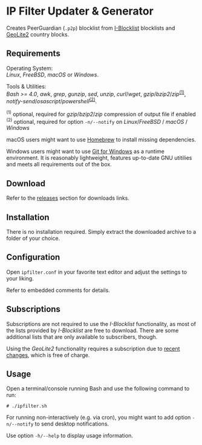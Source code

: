 # IP Filter Updater &amp; Generator
Creates PeerGuardian (`.p2p`) blocklist from [I-Blocklist](https://www.iblocklist.com/) blocklists and [GeoLite2](https://dev.maxmind.com/geoip/geoip2/geolite2/) country blocks.

## Requirements
Operating System:<br/>
_Linux_, _FreeBSD_, _macOS_ or _Windows_.

Tools & Utilities:<br/>
_Bash >= 4.0_, _awk_, _grep_, _gunzip_, _sed_, _unzip_, _curl_/_wget_, _gzip_/_bzip2_/_zip_<sup>[(1)](#footnote1)</sup>, _notify-send_/_osascript_/_powershell_<sup>[(2)](#footnote2)</sup>.

<sup><a name="footnote1">(1)</a></sup> optional, required for _gzip_/_bzip2_/_zip_ compression of output file if enabled<br/>
<sup><a name="footnote2">(2)</a></sup> optional, required for option `-n/--notify` on _Linux_/_FreeBSD_ / _macOS_ / _Windows_<br/>

macOS users might want to use [Homebrew](https://brew.sh/) to install missing dependencies.

Windows users might want to use [Git for Windows](https://git-scm.com/download/win) as a runtime environment. It is reasonably lightweight, features up-to-date GNU utitilies and meets all requirements out of the box.

## Download
Refer to the [releases](https://github.com/fonic/ipfilter/releases) section for downloads links.

## Installation
There is no installation required. Simply extract the downloaded archive to a folder of your choice.

## Configuration
Open `ipfilter.conf` in your favorite text editor and adjust the settings to your liking.

Refer to embedded comments for details.

## Subscriptions
Subscriptions are not required to use the *I-Blocklist* functionality, as most of the lists provided by *I-Blocklist* are free to download. There are some additional lists that are only available to subscribers, though.

Using the *GeoLite2* functionality requires a subscription due to [recent changes](https://blog.maxmind.com/2019/12/18/significant-changes-to-accessing-and-using-geolite2-databases/), which is free of charge.

## Usage
Open a terminal/console running Bash and use the following command to run:
```
# ./ipfilter.sh
```
For running non-interactively (e.g. via cron), you might want to add option `-n/--notify` to send desktop notifications.

Use option `-h/--help` to display usage information.
